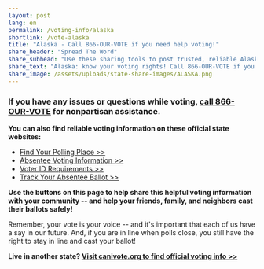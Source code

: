 ```yaml
---
layout: post
lang: en
permalink: /voting-info/alaska
shortlink: /vote-alaska
title: "Alaska - Call 866-OUR-VOTE if you need help voting!"
share_header: "Spread The Word"
share_subhead: "Use these sharing tools to post trusted, reliable Alaska voting information!"
share_text: "Alaska: know your voting rights! Call 866-OUR-VOTE if you need help voting, or use these official resources."
share_image: /assets/uploads/state-share-images/ALASKA.png
---
```

### **If you have any issues or questions while voting, [call 866-OUR-VOTE](tel:8666878683) for nonpartisan assistance.**

**You can also find reliable voting information on these official state websites:**

* [Find Your Polling Place >>](https://myvoterinformation.alaska.gov/)
* [Absentee Voting Information >>](https://www.elections.alaska.gov/Core/AKVoteEarly.php)
* [Voter ID Requirements >>](https://www.elections.alaska.gov/Core/votingatthepollsonelectionday.php)
* [Track Your Absentee Ballot >>](https://myvoterinformation.alaska.gov/)

**Use the buttons on this page to help share this helpful voting information with your community -- and help your friends, family, and neighbors cast their ballots safely!**

Remember, your vote is your voice -- and it's important that each of us have a say in our future. And, if you are in line when polls close, you still have the right to stay in line and cast your ballot!

**Live in another state? [Visit canivote.org to find official voting info >>](https://canivote.org)**